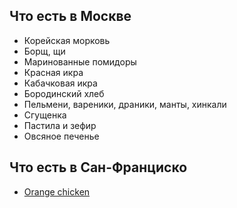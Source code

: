 ## Что есть в Москве

- Корейская морковь
- Борщ, щи
- Маринованные помидоры
- Красная икра
- Кабачковая икра
- Бородинский хлеб
- Пельмени, вареники, драники, манты, хинкали
- Сгущенка
- Пастила и зефир
- Овсяное печенье

## Что есть в Сан-Франциско

- [Orange chicken](https://en.wikipedia.org/wiki/Orange_chicken)
